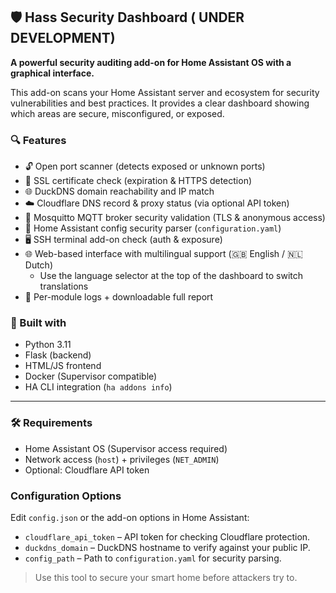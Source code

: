## 🛡️ Hass Security Dashboard ( UNDER DEVELOPMENT) 

**A powerful security auditing add-on for Home Assistant OS with a graphical interface.**

This add-on scans your Home Assistant server and ecosystem for security vulnerabilities and best practices. It provides a clear dashboard showing which areas are secure, misconfigured, or exposed.

### 🔍 Features
- 🔓 Open port scanner (detects exposed or unknown ports)
- 🔐 SSL certificate check (expiration & HTTPS detection)
- 🌐 DuckDNS domain reachability and IP match
- ☁️ Cloudflare DNS record & proxy status (via optional API token)
- 📡 Mosquitto MQTT broker security validation (TLS & anonymous access)
- 🧩 Home Assistant config security parser (`configuration.yaml`)
- 🖥️ SSH terminal add-on check (auth & exposure)
- 🌐 Web-based interface with multilingual support (🇬🇧 English / 🇳🇱 Dutch)
  - Use the language selector at the top of the dashboard to switch translations
- 📝 Per-module logs + downloadable full report

### 🧠 Built with
- Python 3.11
- Flask (backend)
- HTML/JS frontend
- Docker (Supervisor compatible)
- HA CLI integration (`ha addons info`)

---

### 🛠️ Requirements
- Home Assistant OS (Supervisor access required)
- Network access (`host`) + privileges (`NET_ADMIN`)
- Optional: Cloudflare API token

### Configuration Options
Edit `config.json` or the add-on options in Home Assistant:

- `cloudflare_api_token` – API token for checking Cloudflare protection.
- `duckdns_domain` – DuckDNS hostname to verify against your public IP.
- `config_path` – Path to `configuration.yaml` for security parsing.

> Use this tool to secure your smart home before attackers try to.

